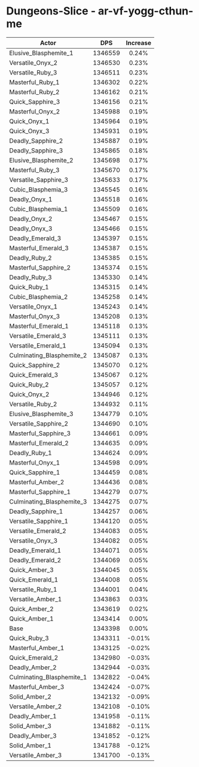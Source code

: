 # Dungeons-Slice - ar-vf-yogg-cthun-me
| Actor | DPS | Increase |
|---|:---:|:---:|
|Elusive_Blasphemite_1|1346559|0.24%|
|Versatile_Onyx_2|1346530|0.23%|
|Versatile_Ruby_3|1346511|0.23%|
|Masterful_Ruby_1|1346302|0.22%|
|Masterful_Ruby_2|1346162|0.21%|
|Quick_Sapphire_3|1346156|0.21%|
|Masterful_Onyx_2|1345988|0.19%|
|Quick_Onyx_1|1345964|0.19%|
|Quick_Onyx_3|1345931|0.19%|
|Deadly_Sapphire_2|1345887|0.19%|
|Deadly_Sapphire_3|1345865|0.18%|
|Elusive_Blasphemite_2|1345698|0.17%|
|Masterful_Ruby_3|1345670|0.17%|
|Versatile_Sapphire_3|1345633|0.17%|
|Cubic_Blasphemia_3|1345545|0.16%|
|Deadly_Onyx_1|1345518|0.16%|
|Cubic_Blasphemia_1|1345509|0.16%|
|Deadly_Onyx_2|1345467|0.15%|
|Deadly_Onyx_3|1345466|0.15%|
|Deadly_Emerald_3|1345397|0.15%|
|Masterful_Emerald_3|1345387|0.15%|
|Deadly_Ruby_2|1345385|0.15%|
|Masterful_Sapphire_2|1345374|0.15%|
|Deadly_Ruby_3|1345330|0.14%|
|Quick_Ruby_1|1345315|0.14%|
|Cubic_Blasphemia_2|1345258|0.14%|
|Versatile_Onyx_1|1345243|0.14%|
|Masterful_Onyx_3|1345208|0.13%|
|Masterful_Emerald_1|1345118|0.13%|
|Versatile_Emerald_3|1345111|0.13%|
|Versatile_Emerald_1|1345094|0.13%|
|Culminating_Blasphemite_2|1345087|0.13%|
|Quick_Sapphire_2|1345070|0.12%|
|Quick_Emerald_3|1345067|0.12%|
|Quick_Ruby_2|1345057|0.12%|
|Quick_Onyx_2|1344946|0.12%|
|Versatile_Ruby_2|1344932|0.11%|
|Elusive_Blasphemite_3|1344779|0.10%|
|Versatile_Sapphire_2|1344690|0.10%|
|Masterful_Sapphire_3|1344661|0.09%|
|Masterful_Emerald_2|1344635|0.09%|
|Deadly_Ruby_1|1344624|0.09%|
|Masterful_Onyx_1|1344598|0.09%|
|Quick_Sapphire_1|1344459|0.08%|
|Masterful_Amber_2|1344436|0.08%|
|Masterful_Sapphire_1|1344279|0.07%|
|Culminating_Blasphemite_3|1344275|0.07%|
|Deadly_Sapphire_1|1344257|0.06%|
|Versatile_Sapphire_1|1344120|0.05%|
|Versatile_Emerald_2|1344083|0.05%|
|Versatile_Onyx_3|1344082|0.05%|
|Deadly_Emerald_1|1344071|0.05%|
|Deadly_Emerald_2|1344069|0.05%|
|Quick_Amber_3|1344045|0.05%|
|Quick_Emerald_1|1344008|0.05%|
|Versatile_Ruby_1|1344001|0.04%|
|Versatile_Amber_1|1343863|0.03%|
|Quick_Amber_2|1343619|0.02%|
|Quick_Amber_1|1343414|0.00%|
|Base|1343398|0.00%|
|Quick_Ruby_3|1343311|-0.01%|
|Masterful_Amber_1|1343125|-0.02%|
|Quick_Emerald_2|1342980|-0.03%|
|Deadly_Amber_2|1342944|-0.03%|
|Culminating_Blasphemite_1|1342822|-0.04%|
|Masterful_Amber_3|1342424|-0.07%|
|Solid_Amber_2|1342132|-0.09%|
|Versatile_Amber_2|1342108|-0.10%|
|Deadly_Amber_1|1341958|-0.11%|
|Solid_Amber_3|1341882|-0.11%|
|Deadly_Amber_3|1341852|-0.12%|
|Solid_Amber_1|1341788|-0.12%|
|Versatile_Amber_3|1341700|-0.13%|
